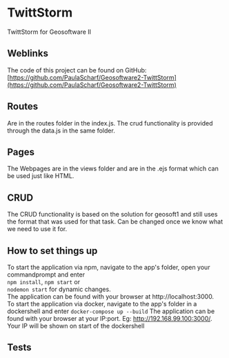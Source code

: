 # TwittStorm
TwittStorm for Geosoftware II
## Weblinks
The code of this project can be found on GitHub: [https://github.com/PaulaScharf/Geosoftware2-TwittStorm](https://github.com/PaulaScharf/Geosoftware2-TwittStorm)
## Routes
Are in the routes folder in the index.js. The crud functionality is provided through the data.js in the same folder.
## Pages
The Webpages are in the views folder and are in the .ejs format which can be used just like HTML.
## CRUD
The CRUD functionality is based on the solution for geosoft1 and still uses the format that was used for that task. Can be changed once we know what we need to use it for.
## How to set things up
To start the application via npm, navigate to the app's folder, open your commandprompt and enter <br/>
`npm install`, `npm start` or <br/> `nodemon start` for dynamic changes.<br/>
The application can be found with your browser at http://localhost:3000. <br/>
To start the application via docker, navigate to the app's folder in a dockershell and enter
`docker-compose up --build`
The application can be found with your browser at your IP:port. Eg: http://192.168.99.100:3000/. Your IP will be shown on start of the dockershell
## Tests
